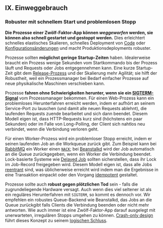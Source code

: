 ## IX. Einweggebrauch
### Robuster mit schnellem Start und problemlosen Stopp

**Die Prozesse einer Zwölf-Faktor-App können *weggeworfen* werden, sie können also schnell gestartet und gestoppt werden.** Dies erleichtert schnelles elastisches Skalieren, schnelles Deployment von [Code](./codebase) oder [Konfigurationsänderungen](./config) und macht Produktionsdeployments robuster.

Prozesse sollten **möglichst geringe Startup-Zeiten** haben. Idealerweise braucht ein Prozess wenige Sekunden vom Startkommando bis der Prozess läuft und Requests oder Jobs entgegennehmen kann. Eine kurze Startup-Zeit gibt dem [Release-Prozess](./build-release-run) und der Skalierung mehr Agilität; sie hilft der Robustheit, weil ein Prozessmanager bei Bedarf einfacher Prozesse auf neue physikalische Maschinen verschieben kann.

Prozesse **fahren ohne Schwierigkeiten herunter, wenn sie ein [SIGTERM-Signal](http://en.wikipedia.org/wiki/SIGTERM)** vom Prozessmanager bekommen. Für einen Web-Prozess kann ein problemloses Herunterfahren erreicht werden, indem er aufhört an seinem Service-Port zu lauschen (und damit alle neuen Requests ablehnt), die laufenden Requests zuende bearbeitet und sich dann beendet. Diesem Modell eigen ist, dass HTTP-Requests kurz sind (höchstens ein paar Sekunden) oder im Falle von Long-Polling, der Client sich nahtlos neu verbindet, wenn die Verbindung verloren geht.

Für einen Worker-Prozess wird ein problemloser Stopp erreicht, indem er seinen laufenden Job an die Workqueue zurück gibt. Zum Beispiel kann bei [RabbitMQ](http://www.rabbitmq.com/) ein Worker einen [`NACK`](http://www.rabbitmq.com/amqp-0-9-1-quickref.html#basic.nack); bei [Beanstalkd](http://kr.github.com/beanstalkd/) wird der Job automatisch an die Queue zurückgegeben, wenn ein Worker die Verbindung beendet. Lock-basierte Systeme wie [Delayed Job](https://github.com/collectiveidea/delayed_job#readme) sollten sicherstellen, dass ihr Lock im Job-Record freigegeben wird. Diesem Modell eigen ist, dass alle Jobs [reentrant](http://en.wikipedia.org/wiki/Reentrant_%28subroutine%29) sind, was üblicherweise erreicht wird indem man die Ergebnisse in eine Transaktion einpackt oder den Vorgang [idempotent](https://de.wikipedia.org/wiki/Idempotenz) gestaltet.

Prozesse sollte auch **robust gegen plötzlichen Tod** sein - falls die zugrundeliegende Hardware versagt. Auch wenn dies viel seltener ist als ein reguläres Herunterfahren mit `SIGTERM`, so kommt es dennoch vor. Wir empfehlen ein robustes Queue-Backend wie Beanstalkd, das Jobs an die Queue zurückgibt falls Clients die Verbindung beenden oder nicht mehr antworten. Wie auch immer ist eine Zwölf-Faktor-App darauf ausgelegt mit unerwarteten, irregulären Stopps umgehen zu können. [Crash-only design](http://lwn.net/Articles/191059/) führt dieses Konzept zu seinem [logischen Schluss](http://docs.couchdb.org/en/latest/intro/overview.html).

